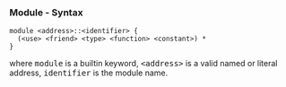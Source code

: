 ### Module - Syntax
```move
module <address>::<identifier> {
  (<use> <friend> <type> <function> <constant>) *
}
```

where <kbd>module</kbd> is a builtin keyword, <kbd>&lt;address&gt;</kbd> is a valid named or literal
address, <kbd>identifier</kbd> is the module name.
